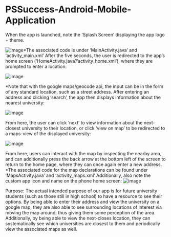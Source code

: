 # PSSuccess-Android-Mobile-Application

When the app is launched, note the ‘Splash Screen’ displaying the app logo + theme.

![image](https://user-images.githubusercontent.com/80646420/228089948-a3239019-7b28-4a0b-8de3-cad99476f2d0.png)*The associated code is under ‘MainActivity.java’ and ‘activity_main.xml’
After the five seconds, the user is redirected to the app’s home screen (‘HomeActivity.java’/’activity_home.xml’), where they are prompted to enter a location:

![image](https://user-images.githubusercontent.com/80646420/228089970-ad0041c0-addd-4acf-8dc6-84a90a0fa6fe.png)

*Note that with the google maps/geocode api, the input can be in the form of any standard location, such as a street address.
After entering an address and clicking ‘search’, the app then displays information about the nearest university:

![image](https://user-images.githubusercontent.com/80646420/228089986-98f38d54-4f30-47e9-bf3e-a8bd0bf25702.png)

From here, the user can click ‘next’ to view information about the next-closest university to their location, or click ‘view on map’ to be redirected to a maps-view of the displayed university:

![image](https://user-images.githubusercontent.com/80646420/228089999-cc98697e-5250-4d64-9f8c-eec54eb27f10.png)

From here, users can interact with the map by inspecting the nearby area, and can additionally press the back arrow at the bottom left of the screen to return to the home page, where they can once again enter a new address.
*The associated code for the map declarations can be found under ‘MapsActivity.java’ and ‘activity_maps.xml’
Additionally, also note the custom app icon and name on the phone home screen: ![image](https://user-images.githubusercontent.com/80646420/228090031-a30a8151-336a-4ee9-8bf0-c405d924f87b.png)

Purpose:
The actual intended purpose of our app is for future university students (such as those still in high school) to have a resource to see their options. By being able to enter their address and view the university on a google map, they are also able to see surrounding locations of interest via moving the map around, thus giving them some perception of the area. Additionally, by being able to view the next-closes location, they can systematically see which universities are closest to them and periodically view the associated maps as well.
